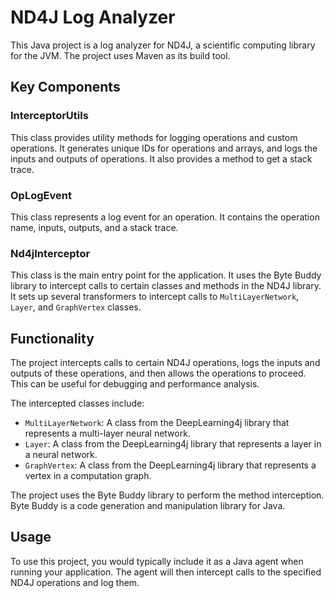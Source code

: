 # ND4J Log Analyzer

This Java project is a log analyzer for ND4J, a scientific computing library for the JVM. The project uses Maven as its build tool.

## Key Components

### InterceptorUtils

This class provides utility methods for logging operations and custom operations. It generates unique IDs for operations and arrays, and logs the inputs and outputs of operations. It also provides a method to get a stack trace.

### OpLogEvent

This class represents a log event for an operation. It contains the operation name, inputs, outputs, and a stack trace.

### Nd4jInterceptor

This class is the main entry point for the application. It uses the Byte Buddy library to intercept calls to certain classes and methods in the ND4J library. It sets up several transformers to intercept calls to `MultiLayerNetwork`, `Layer`, and `GraphVertex` classes.

## Functionality

The project intercepts calls to certain ND4J operations, logs the inputs and outputs of these operations, and then allows the operations to proceed. This can be useful for debugging and performance analysis.

The intercepted classes include:

- `MultiLayerNetwork`: A class from the DeepLearning4j library that represents a multi-layer neural network.
- `Layer`: A class from the DeepLearning4j library that represents a layer in a neural network.
- `GraphVertex`: A class from the DeepLearning4j library that represents a vertex in a computation graph.

The project uses the Byte Buddy library to perform the method interception. Byte Buddy is a code generation and manipulation library for Java.

## Usage

To use this project, you would typically include it as a Java agent when running your application. The agent will then intercept calls to the specified ND4J operations and log them.